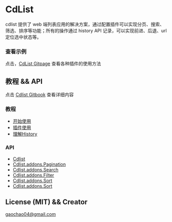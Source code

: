 # CdList

cdlist 提供了 web 端列表应用的解决方案，通过配置插件可以实现分页、搜索、筛选、排序等功能；所有的操作通过 history API 记录，可以实现前进、后退、url 定位选中状态等。

### 查看示例

点击，[CdList Gitpage](https://chaogao.github.io/cdlist/) 查看各种插件的使用方法

## 教程 && API

点击 [Cdlist Gitbook](https://chaogao.gitbooks.io/cdlist-book/content/) 查看详细内容

### 教程
* [开始使用](https://chaogao.gitbooks.io/cdlist-book/content/learn/start.html)
* [插件使用](https://chaogao.gitbooks.io/cdlist-book/content/learn/addons.html)
* [理解History](https://chaogao.gitbooks.io/cdlist-book/content/learn/history.html)

### API
* [Cdlist](https://chaogao.gitbooks.io/cdlist-book/content/apis/cdlist.html)
* [Cdlist.addons.Pagination](https://chaogao.gitbooks.io/cdlist-book/content/apis/addon_pagination.html)
* [Cdlist.addons.Search](https://chaogao.gitbooks.io/cdlist-book/content/apis/addon_search.html)
* [Cdlist.addons.Filter](https://chaogao.gitbooks.io/cdlist-book/content/apis/addon_filter.html)
* [Cdlist.addons.Sort](https://chaogao.gitbooks.io/cdlist-book/content/apis/addon_sort.html)
* [Cdlist.addons.Sort](https://chaogao.gitbooks.io/cdlist-book/content/apis/addon_datepicker.html)


## License (MIT) && Creator
[gaochao04@gmail.com](mailto:gaochao04@gmail.com)
